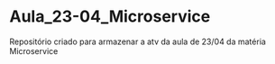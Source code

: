 # Aula_23-04_Microservice
Repositório criado para armazenar a atv da aula de 23/04 da matéria Microservice
